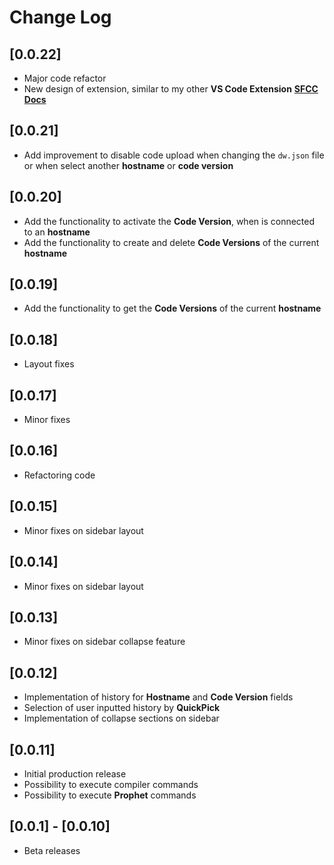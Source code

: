 # Change Log

## [0.0.22]
- Major code refactor
- New design of extension, similar to my other **VS Code Extension** [**SFCC Docs**](https://marketplace.visualstudio.com/items?itemName=ttrodrigues.sfcc-docs) 

## [0.0.21]
- Add improvement to disable code upload when changing the `dw.json` file or when select another **hostname** or **code version**

## [0.0.20]
- Add the functionality to activate the **Code Version**, when is connected to an **hostname**
- Add the functionality to create and delete **Code Versions** of the current **hostname**

## [0.0.19]
- Add the functionality to get the **Code Versions** of the current **hostname**

## [0.0.18]
- Layout fixes

## [0.0.17]
- Minor fixes

## [0.0.16]
- Refactoring code

## [0.0.15]
- Minor fixes on sidebar layout

## [0.0.14]
- Minor fixes on sidebar layout

## [0.0.13]
- Minor fixes on sidebar collapse feature

## [0.0.12]
- Implementation of history for **Hostname** and **Code Version** fields
- Selection of user inputted history by **QuickPick**
- Implementation of collapse sections on sidebar 

## [0.0.11]
- Initial production release
- Possibility to execute compiler commands 
- Possibility to execute **Prophet** commands 

## [0.0.1] - [0.0.10] 
- Beta releases